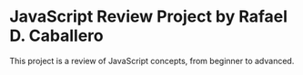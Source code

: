 # JavaScript Review Project by Rafael D. Caballero
This project is a review of JavaScript concepts, from beginner to advanced.